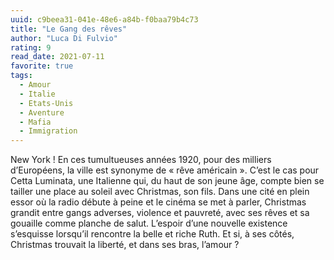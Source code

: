 ```yaml
---
uuid: c9beea31-041e-48e6-a84b-f0baa79b4c73
title: "Le Gang des rêves"
author: "Luca Di Fulvio"
rating: 9
read_date: 2021-07-11
favorite: true
tags:
  - Amour
  - Italie
  - Etats-Unis
  - Aventure
  - Mafia
  - Immigration
---
```


New York ! En ces tumultueuses années 1920, pour des milliers d’Européens, la ville est synonyme de « rêve américain ». C’est le cas pour Cetta Luminata, une Italienne qui, du haut de son jeune âge, compte bien se tailler une place au soleil avec Christmas, son fils.
Dans une cité en plein essor où la radio débute à peine et le cinéma se met à parler, Christmas grandit entre gangs adverses, violence et pauvreté, avec ses rêves et sa gouaille comme planche de salut. L’espoir d’une nouvelle existence s’esquisse lorsqu’il rencontre la belle et riche Ruth. Et si, à ses côtés, Christmas trouvait la liberté, et dans ses bras, l’amour ?